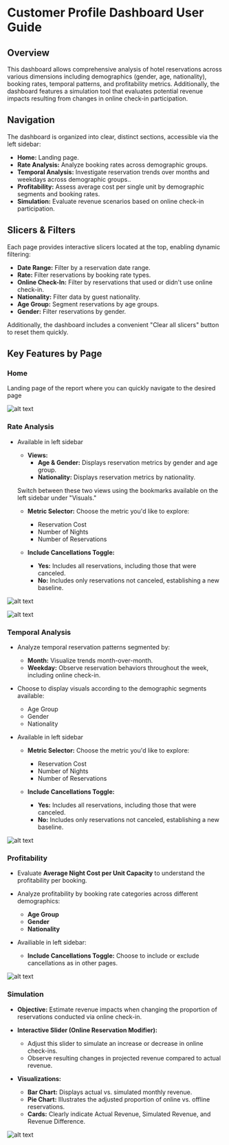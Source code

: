 # Customer Profile Dashboard User Guide

## Overview

This dashboard allows comprehensive analysis of hotel reservations across various dimensions including demographics (gender, age, nationality), booking rates, temporal patterns, and profitability metrics. Additionally, the dashboard features a simulation tool that evaluates potential revenue impacts resulting from changes in online check-in participation.


## Navigation

The dashboard is organized into clear, distinct sections, accessible via the left sidebar:

- **Home:** Landing page.
- **Rate Analysis:** Analyze booking rates across demographic groups.
- **Temporal Analysis:** Investigate reservation trends over months and weekdays across demographic groups..
- **Profitability:** Assess average cost per single unit by demographic segments and booking rates.
- **Simulation:** Evaluate revenue scenarios based on online check-in participation.

## Slicers & Filters

Each page provides interactive slicers located at the top, enabling dynamic filtering:

- **Date Range:** Filter by a reservation date range.
- **Rate:** Filter reservations by booking rate types.
- **Online Check-In:** Filter by reservations that used or didn't use online check-in.
- **Nationality:** Filter data by guest nationality.
- **Age Group:** Segment reservations by age groups.
- **Gender:** Filter reservations by gender.

Additionally, the dashboard includes a convenient "Clear all slicers" button to reset them quickly.

## Key Features by Page

### Home

Landing page of the report where you can quickly navigate to the desired page

![alt text](images/home.png)


### Rate Analysis

- Available in left sidebar

    - **Views:**
        - **Age & Gender:** Displays reservation metrics by gender and age group.
        - **Nationality:** Displays reservation metrics by nationality.

    Switch between these two views using the bookmarks available on the left sidebar under "Visuals."

    - **Metric Selector:**
    Choose the metric you'd like to explore:
        - Reservation Cost
        - Number of Nights
        - Number of Reservations

    - **Include Cancellations Toggle:**
        - **Yes:** Includes all reservations, including those that were canceled.
        - **No:** Includes only reservations not canceled, establishing a new baseline.

![alt text](images/rate_analysis_age&gender_view.png)

![alt text](images/rate_analysis_nationality_view.png)

### Temporal Analysis

- Analyze temporal reservation patterns segmented by:
  - **Month:** Visualize trends month-over-month.
  - **Weekday:** Observe reservation behaviors throughout the week, including online check-in.

- Choose to display visuals according to the demographic segments available:
  - Age Group
  - Gender
  - Nationality

- Available in left sidebar
    - **Metric Selector:**
    Choose the metric you'd like to explore:
        - Reservation Cost
        - Number of Nights
        - Number of Reservations

    - **Include Cancellations Toggle:**
        - **Yes:** Includes all reservations, including those that were canceled.
        - **No:** Includes only reservations not canceled, establishing a new baseline.

![alt text](images/temporal_analysis.png)

### Profitability

- Evaluate **Average Night Cost per Unit Capacity** to understand the profitability per booking.

- Analyze profitability by booking rate categories across different demographics:
  - **Age Group**
  - **Gender**
  - **Nationality**

- Availiable in left sidebar:
    - **Include Cancellations Toggle:**
    Choose to include or exclude cancellations as in other pages.

![alt text](images/profitability.png)

### Simulation


- **Objective:** Estimate revenue impacts when changing the proportion of reservations conducted via online check-in.

- **Interactive Slider (Online Reservation Modifier):**
  - Adjust this slider to simulate an increase or decrease in online check-ins.
  - Observe resulting changes in projected revenue compared to actual revenue.

- **Visualizations:**
  - **Bar Chart:** Displays actual vs. simulated monthly revenue.
  - **Pie Chart:** Illustrates the adjusted proportion of online vs. offline reservations.
  - **Cards:** Clearly indicate Actual Revenue, Simulated Revenue, and Revenue Difference.

![alt text](images/simulation.png)
